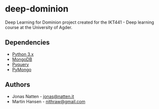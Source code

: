 # deep-dominion
Deep Learning for Dominion project created for the IKT441 - Deep learning course at the University of Agder.

## Dependencies
 - [Python 3.x](https://docs.python.org/3/)
 - [MongoDB](https://www.mongodb.org/)
 - [Pyquery](https://pypi.python.org/pypi/pyquery)
 - [PyMongo](https://api.mongodb.org/python/current/)

## Authors
 - Jonas Natten - [jonas@natten.it](mailto:jonas@natten.it)
 - Martin Hansen - [nithraw@gmail.com](mailto:nithraw@gmail.com)

